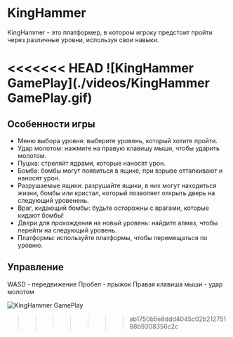 # KingHammer
KingHammer - это платформер, в котором игроку предстоит пройти через различные уровни, используя свои навыки.

<<<<<<< HEAD
![KingHammer GamePlay](./videos/KingHammer GamePlay.gif)
=======
## Особенности игры
+ Меню выбора уровня: выберите уровень, который хотите пройти.
+ Удар молотом: нажмите на правую клавишу мыши, чтобы ударить молотом.
+ Пушка: стреляйт ядрами, которые наносят урон.
+ Бомба: бомбы могут появиться в ящике, при взрыве отталкивают и наносят урон.
+ Разрушаемые ящики: разрушайте ящики, в них могут находиться жизни, бомбы или кристал, который позволяет открыть дверь на следующий уровенень.
+ Враг, кидающий бомбы: будьте осторожны с врагами, которые кидают бомбы!
+ Двери для прохождения на новый уровень: найдите алмаз, чтобы перейти на следующий уровень.
+ Платформы: используйте платформы, чтобы перемещаться по уровню.
## Управление
WASD - передвижение
Пробел - прыжок
Правая клавиша мыши - удар молотом

![KingHammer GamePlay](https://github.com/Juampie/KingHammer/assets/100756099/02534eeb-7535-4f95-ab2e-baa65f77f153)
>>>>>>> ab1750b5e8ddd4045c02b21275188b9308356c2c
